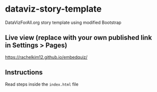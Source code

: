 # dataviz-story-template
DataVizForAll.org story template using modified Bootstrap

## Live view (replace with your own published link in Settings > Pages)
https://rachelkim12.github.io/embedquiz/

## Instructions
Read steps inside the `index.html` file
